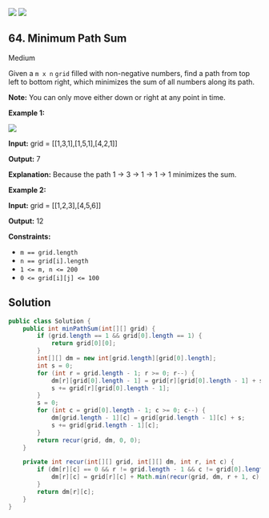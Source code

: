 [![](https://img.shields.io/github/stars/javadev/LeetCode-in-Java?label=Stars&style=flat-square)](https://github.com/javadev/LeetCode-in-Java)
[![](https://img.shields.io/github/forks/javadev/LeetCode-in-Java?label=Fork%20me%20on%20GitHub%20&style=flat-square)](https://github.com/javadev/LeetCode-in-Java/fork)

## 64\. Minimum Path Sum

Medium

Given a `m x n` `grid` filled with non-negative numbers, find a path from top left to bottom right, which minimizes the sum of all numbers along its path.

**Note:** You can only move either down or right at any point in time.

**Example 1:**

![](https://assets.leetcode.com/uploads/2020/11/05/minpath.jpg)

**Input:** grid = \[\[1,3,1],[1,5,1],[4,2,1]]

**Output:** 7

**Explanation:** Because the path 1 → 3 → 1 → 1 → 1 minimizes the sum. 

**Example 2:**

**Input:** grid = \[\[1,2,3],[4,5,6]]

**Output:** 12 

**Constraints:**

*   `m == grid.length`
*   `n == grid[i].length`
*   `1 <= m, n <= 200`
*   `0 <= grid[i][j] <= 100`

## Solution

```java
public class Solution {
    public int minPathSum(int[][] grid) {
        if (grid.length == 1 && grid[0].length == 1) {
            return grid[0][0];
        }
        int[][] dm = new int[grid.length][grid[0].length];
        int s = 0;
        for (int r = grid.length - 1; r >= 0; r--) {
            dm[r][grid[0].length - 1] = grid[r][grid[0].length - 1] + s;
            s += grid[r][grid[0].length - 1];
        }
        s = 0;
        for (int c = grid[0].length - 1; c >= 0; c--) {
            dm[grid.length - 1][c] = grid[grid.length - 1][c] + s;
            s += grid[grid.length - 1][c];
        }
        return recur(grid, dm, 0, 0);
    }

    private int recur(int[][] grid, int[][] dm, int r, int c) {
        if (dm[r][c] == 0 && r != grid.length - 1 && c != grid[0].length - 1) {
            dm[r][c] = grid[r][c] + Math.min(recur(grid, dm, r + 1, c), recur(grid, dm, r, c + 1));
        }
        return dm[r][c];
    }
}
```